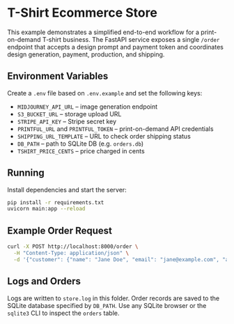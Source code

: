 # T-Shirt Ecommerce Store

This example demonstrates a simplified end-to-end workflow for a print-on-demand T‑shirt business. The FastAPI service exposes a single `/order` endpoint that accepts a design prompt and payment token and coordinates design generation, payment, production, and shipping.

## Environment Variables
Create a `.env` file based on `.env.example` and set the following keys:

- `MIDJOURNEY_API_URL` – image generation endpoint
- `S3_BUCKET_URL` – storage upload URL
- `STRIPE_API_KEY` – Stripe secret key
- `PRINTFUL_URL` and `PRINTFUL_TOKEN` – print-on-demand API credentials
- `SHIPPING_URL_TEMPLATE` – URL to check order shipping status
- `DB_PATH` – path to SQLite DB (e.g. `orders.db`)
- `TSHIRT_PRICE_CENTS` – price charged in cents

## Running
Install dependencies and start the server:

```bash
pip install -r requirements.txt
uvicorn main:app --reload
```

## Example Order Request
```bash
curl -X POST http://localhost:8000/order \
  -H "Content-Type: application/json" \
  -d '{"customer": {"name": "Jane Doe", "email": "jane@example.com", "address": {"line1": "123 Main St", "city": "Toronto", "postal_code": "A1A1A1", "country": "CA"}}, "design_prompt": "a minimalist mountain scene in pastel colors", "tshirt": {"size": "L", "color": "white"}, "payment_token": "tok_test"}'
```

## Logs and Orders
Logs are written to `store.log` in this folder. Order records are saved to the SQLite database specified by `DB_PATH`. Use any SQLite browser or the `sqlite3` CLI to inspect the `orders` table.
